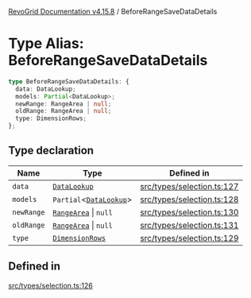 [RevoGrid Documentation v4.15.8](README.md) / BeforeRangeSaveDataDetails

# Type Alias: BeforeRangeSaveDataDetails

```ts
type BeforeRangeSaveDataDetails: {
  data: DataLookup;
  models: Partial<DataLookup>;
  newRange: RangeArea | null;
  oldRange: RangeArea | null;
  type: DimensionRows;
};
```

## Type declaration

| Name | Type | Defined in |
| ------ | ------ | ------ |
| `data` | [`DataLookup`](TypeAlias.DataLookup.md) | [src/types/selection.ts:127](https://github.com/revolist/revogrid/blob/2ac43d2713c9d394ff33675f959c6432bf5aa023/src/types/selection.ts#L127) |
| `models` | `Partial`\<[`DataLookup`](TypeAlias.DataLookup.md)\> | [src/types/selection.ts:128](https://github.com/revolist/revogrid/blob/2ac43d2713c9d394ff33675f959c6432bf5aa023/src/types/selection.ts#L128) |
| `newRange` | [`RangeArea`](TypeAlias.RangeArea.md) \| `null` | [src/types/selection.ts:130](https://github.com/revolist/revogrid/blob/2ac43d2713c9d394ff33675f959c6432bf5aa023/src/types/selection.ts#L130) |
| `oldRange` | [`RangeArea`](TypeAlias.RangeArea.md) \| `null` | [src/types/selection.ts:131](https://github.com/revolist/revogrid/blob/2ac43d2713c9d394ff33675f959c6432bf5aa023/src/types/selection.ts#L131) |
| `type` | [`DimensionRows`](TypeAlias.DimensionRows.md) | [src/types/selection.ts:129](https://github.com/revolist/revogrid/blob/2ac43d2713c9d394ff33675f959c6432bf5aa023/src/types/selection.ts#L129) |

## Defined in

[src/types/selection.ts:126](https://github.com/revolist/revogrid/blob/2ac43d2713c9d394ff33675f959c6432bf5aa023/src/types/selection.ts#L126)
